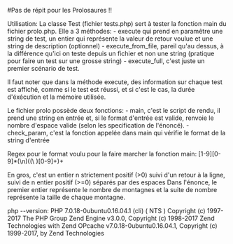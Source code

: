 #Pas de répit pour les Prolosaures !!

Utilisation:
  La classe Test (fichier tests.php) sert à tester la fonction main du fichier prolo.php.
  Elle a 3 méthodes:
    - execute qui prend en paramêtre une string de test, un entier qui représente la valeur de retour voulue et une string de description (optionnel)
    - execute_from_file, pareil qu'au dessus, à la différence qu'ici on teste depuis un fichier et non une string (pratique pour faire un test sur une grosse string)
    - execute_full, c'est juste un premier scénario de test.
    
  Il faut noter que dans la méthode execute, des information sur chaque test est affiché, comme si le test est réussi, et si c'est le cas, la durée d'éxécution et la mémoire utilisée.
  
  Le fichier prolo possède deux fonctions:
    - main, c'est le script de rendu, il prend une string en entrée et, si le format d'entrée est valide, renvoie le nombre d'espace valide (selon les specification de l'énoncé).
    - check_param, c'est la fonction appelée dans main qui vérifie le format de la string d'entrée
    
    
    
Regex pour le format voulu pour la faire marcher la fonction main:
  [1-9][0-9]*(\n)((\ )[0-9]+)+

En gros, c'est un entier n strictement positif (>0) suivi d'un retour à la ligne, suivi de n entier positif (>=0) séparés par des espaces
  Dans l'énonce, le premier entier représente le nombre de montagnes et la suite de nombre représente la taille de chaque montagne.
  
  
  
  
php --version:
  PHP 7.0.18-0ubuntu0.16.04.1 (cli) ( NTS )
  Copyright (c) 1997-2017 The PHP Group
  Zend Engine v3.0.0, Copyright (c) 1998-2017 Zend Technologies
    with Zend OPcache v7.0.18-0ubuntu0.16.04.1, Copyright (c) 1999-2017, by Zend Technologies
